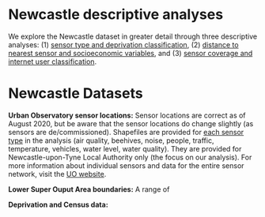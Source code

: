 
# Newcastle descriptive analyses
We explore the Newcastle dataset in greater detail through three descriptive analyses: (1) [sensor type and deprivation classification](https://github.com/CaitHRobinson/SpatialInequalityintheSmartCity/tree/master/Newcastle/SensorType), (2) [distance to nearest sensor and socioeconomic variables](https://github.com/CaitHRobinson/SpatialInequalityintheSmartCity/tree/master/Newcastle/DistancetoNearestSensor), and (3) [sensor coverage and internet user classification](https://github.com/CaitHRobinson/SpatialInequalityintheSmartCity/tree/master/Newcastle/InternetUsers).

# Newcastle Datasets
**Urban Observatory sensor locations:** Sensor locations are correct as of August 2020, but be aware that the sensor locations do change slightly (as sensors are de/commissioned). Shapefiles are provided for [each sensor type](https://github.com/CaitHRobinson/SpatialInequalityintheSmartCity/tree/master/Newcastle/Sensors) in the analysis (air quality, beehives, noise, people, traffic, temperature, vehicles, water level, water quality). They are provided for Newcastle-upon-Tyne Local Authority only (the focus on our analysis). For more information about individual sensors and data for the entire sensor network, visit the [UO website](https://urbanobservatory.ac.uk/).

**Lower Super Ouput Area boundaries:** A range of 

**Deprivation and Census data:**




